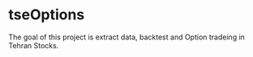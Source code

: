 # tseOptions
The goal of this project is extract data, backtest and Option tradeing  in Tehran Stocks.
